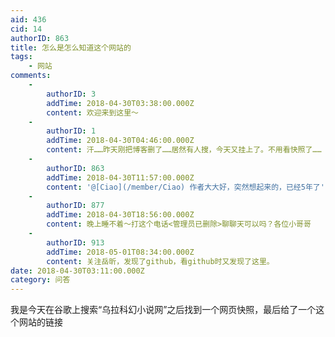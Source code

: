 ```yaml
---
aid: 436
cid: 14
authorID: 863
title: 怎么是怎么知道这个网站的
tags:
    - 网站
comments:
    -
        authorID: 3
        addTime: 2018-04-30T03:38:00.000Z
        content: 欢迎来到这里～
    -
        authorID: 1
        addTime: 2018-04-30T04:46:00.000Z
        content: 汗……昨天刚把博客删了……居然有人搜，今天又挂上了。不用看快照了……
    -
        authorID: 863
        addTime: 2018-04-30T11:57:00.000Z
        content: '@[Ciao](/member/Ciao) 作者大大好，突然想起来的，已经5年了'
    -
        authorID: 877
        addTime: 2018-04-30T18:56:00.000Z
        content: 晚上睡不着～打这个电话‭<管理员已删除>聊聊天可以吗？各位小哥哥
    -
        authorID: 913
        addTime: 2018-05-01T08:34:00.000Z
        content: 关注岳昕，发现了github，看github时又发现了这里。
date: 2018-04-30T03:11:00.000Z
category: 问答
---
```


我是今天在谷歌上搜索“乌拉科幻小说网”之后找到一个网页快照，最后给了一个这个网站的链接
